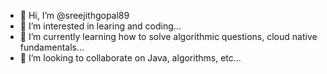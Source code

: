 - 👋 Hi, I’m @sreejithgopal89
- 👀 I’m interested in learing and coding...
- 🌱 I’m currently learning how to solve algorithmic questions, cloud native fundamentals...
- 💞️ I’m looking to collaborate on Java, algorithms, etc...


<!---
sreejithgopal89/sreejithgopal89 is a ✨ special ✨ repository because its `README.md` (this file) appears on your GitHub profile.
You can click the Preview link to take a look at your changes.
--->
